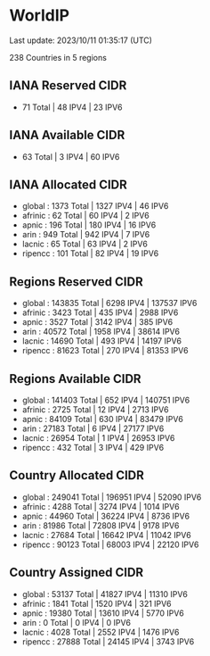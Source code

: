 # WorldIP

Last update: 2023/10/11 01:35:17 (UTC)

238 Countries in 5 regions

## IANA Reserved CIDR

- 71 Total | 48 IPV4 | 23 IPV6

## IANA Available CIDR

- 63 Total | 3 IPV4 | 60 IPV6

## IANA Allocated CIDR

- global : 1373 Total | 1327 IPV4 | 46 IPV6
- afrinic : 62 Total | 60 IPV4 | 2 IPV6
- apnic : 196 Total | 180 IPV4 | 16 IPV6
- arin : 949 Total | 942 IPV4 | 7 IPV6
- lacnic : 65 Total | 63 IPV4 | 2 IPV6
- ripencc : 101 Total | 82 IPV4 | 19 IPV6

## Regions Reserved CIDR

- global : 143835 Total | 6298 IPV4 | 137537 IPV6
- afrinic : 3423 Total | 435 IPV4 | 2988 IPV6
- apnic : 3527 Total | 3142 IPV4 | 385 IPV6
- arin : 40572 Total | 1958 IPV4 | 38614 IPV6
- lacnic : 14690 Total | 493 IPV4 | 14197 IPV6
- ripencc : 81623 Total | 270 IPV4 | 81353 IPV6

## Regions Available CIDR

- global : 141403 Total | 652 IPV4 | 140751 IPV6
- afrinic : 2725 Total | 12 IPV4 | 2713 IPV6
- apnic : 84109 Total | 630 IPV4 | 83479 IPV6
- arin : 27183 Total | 6 IPV4 | 27177 IPV6
- lacnic : 26954 Total | 1 IPV4 | 26953 IPV6
- ripencc : 432 Total | 3 IPV4 | 429 IPV6

## Country Allocated CIDR

- global : 249041 Total | 196951 IPV4 | 52090 IPV6
- afrinic : 4288 Total | 3274 IPV4 | 1014 IPV6
- apnic : 44960 Total | 36224 IPV4 | 8736 IPV6
- arin : 81986 Total | 72808 IPV4 | 9178 IPV6
- lacnic : 27684 Total | 16642 IPV4 | 11042 IPV6
- ripencc : 90123 Total | 68003 IPV4 | 22120 IPV6

## Country Assigned CIDR

- global : 53137 Total | 41827 IPV4 | 11310 IPV6
- afrinic : 1841 Total | 1520 IPV4 | 321 IPV6
- apnic : 19380 Total | 13610 IPV4 | 5770 IPV6
- arin : 0 Total | 0 IPV4 | 0 IPV6
- lacnic : 4028 Total | 2552 IPV4 | 1476 IPV6
- ripencc : 27888 Total | 24145 IPV4 | 3743 IPV6
